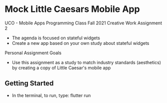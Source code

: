 # Mock Little Caesars Mobile App

UCO - Mobile Apps Programming Class
Fall 2021
Creative Work Assignment 2
 - The agenda is focused on stateful widgets 
 - Create a new app based on your own study about stateful widgets

Personal Assignment Goals
 - Use this assignment as a study to match industry standards (aesthetics) by creating a copy of Little Caesar's mobile app 

## Getting Started

 - In the terminal, to run, type:
 flutter run
